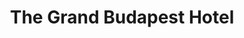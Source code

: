 ---
title: "The Grand Budapest Hotel"

year: 2014

director: "Wes Anderson"

summary: "The most disciplined romantic to ever be a concierge and his young protege in a cat-and-mouse game between customers and the border of stylistic overload"

comment: "Might be tempted to choose another of Andersons ouvres, but this is simply great."

image: "https://media.giphy.com/media/fnQ9jP3cXYIj2AKjcV/giphy.gif"

imdb: "https://www.imdb.com/title/tt2278388/"

quotes:
---